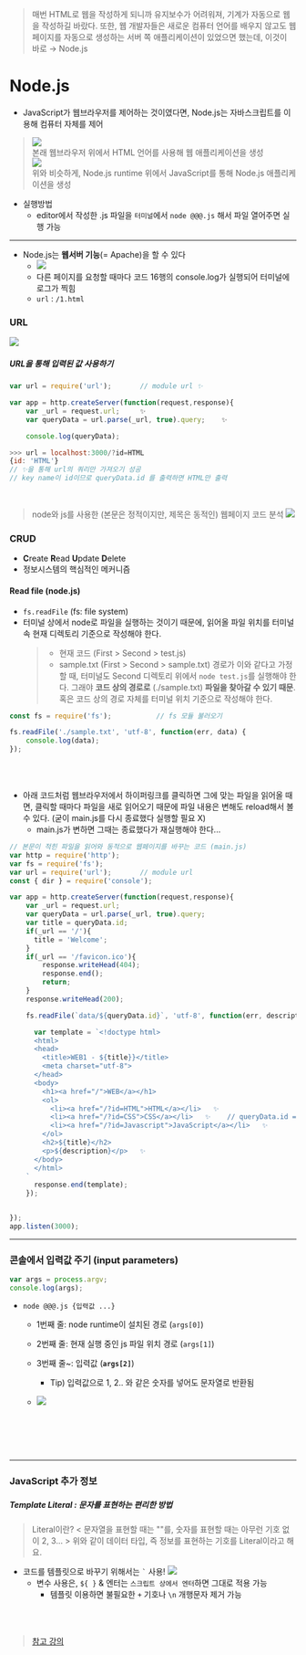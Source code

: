 > 매번 HTML로 웹을 작성하게 되니까 유지보수가 어려워져, 기계가 자동으로 웹을 작성하길 바랐다. 또한, 웹 개발자들은 새로운 컴퓨터 언어를 배우지 않고도 웹 페이지를 자동으로 생성하는 서버 쪽 애플리케이션이 있었으면 했는데, 이것이 바로 → Node.js


# Node.js
- JavaScript가 웹브라우저를 제어하는 것이였다면, Node.js는 자바스크립트를 이용해 컴퓨터 자체를 제어
> ![](.images/2023-07-29-13-52-27.png) <br>
> 본래 웹브라우저 위에서 HTML 언어를 사용해 웹 애플리케이션을 생성 <br>
> ![](.images/2023-07-29-13-53-19.png) <br>
> 위와 비슷하게, Node.js runtime 위에서 JavaScript를 통해 Node.js 애플리케이션을 생성 


- 실행방법
  - editor에서 작성한 .js 파일을 `터미널`에서 `node @@@.js` 해서 파일 열어주면 실행 가능

---

- Node.js는 **웹서버 기능**(= Apache)을 할 수 있다
  - ![](.images/2023-07-29-16-20-45.png)
  - 다른 페이지를 요청할 때마다 코드 16행의 console.log가 실행되어 터미널에 로그가 찍힘
  - `url` : `/1.html`


### URL
![](.images/2023-07-29-16-59-13.png)
##### URL을 통해 입력된 값 사용하기
```js
var url = require('url');       // module url ✨

var app = http.createServer(function(request,response){
    var _url = request.url;     ✨
    var queryData = url.parse(_url, true).query;    ✨

    console.log(queryData);

>>> url = localhost:3000/?id=HTML
{id: 'HTML'}
// ✨을 통해 url의 쿼리만 가져오기 성공
// key name이 id이므로 queryData.id 를 출력하면 HTML만 출력
```
<br>

> node와 js를 사용한 (본문은 정적이지만, 제목은 동적인) 웹페이지 코드 분석
> ![](./.images/node_code.jpg)

### CRUD 
- **C**reate **R**ead **U**pdate **D**elete
- 정보시스템의 핵심적인 메커니즘

#### Read file (node.js)
- `fs.readFile`  (fs: file system)
- 터미널 상에서 node로 파일을 실행하는 것이기 때문에, 읽어올 파일 위치를 터미널 속 현재 디렉토리 기준으로 작성해야 한다. 
  > - 현재 코드 (First > Second > test.js) 
  > - sample.txt (First > Second > sample.txt) 
  > 경로가 이와 같다고 가정할 때, 터미널도 Second 디렉토리 위에서 `node test.js`를 실행해야 한다. 그래야 **코드 상의 경로로** (./sample.txt) **파일을 찾아갈 수 있기 때문**. 혹은 코드 상의 경로 자체를 터미널 위치 기준으로 작성해야 한다.
```js
const fs = require('fs');           // fs 모듈 불러오기

fs.readFile('./sample.txt', 'utf-8', function(err, data) {
    console.log(data);
});
```
<br><br>

- 아래 코드처럼 웹브라우저에서 하이퍼링크를 클릭하면 그에 맞는 파일을 읽어올 때면, 클릭할 때마다 파일을 새로 읽어오기 때문에 파일 내용은 변해도 reload해서 볼 수 있다. (굳이 main.js를 다시 종료했다 실행할 필요 X)
  - main.js가 변하면 그때는 종료했다가 재실행해야 한다...
```js
// 본문이 적힌 파일을 읽어와 동적으로 웹페이지를 바꾸는 코드 (main.js)
var http = require('http');
var fs = require('fs');
var url = require('url');       // module url
const { dir } = require('console');

var app = http.createServer(function(request,response){
    var _url = request.url;
    var queryData = url.parse(_url, true).query;
    var title = queryData.id;
    if(_url == '/'){
      title = 'Welcome';
    } 
    if(_url == '/favicon.ico'){
        response.writeHead(404);
        response.end();
        return;
    }
    response.writeHead(200);

    fs.readFile(`data/${queryData.id}`, 'utf-8', function(err, description) {

      var template = `<!doctype html>
      <html>
      <head>
        <title>WEB1 - ${title}}</title>
        <meta charset="utf-8">
      </head>
      <body>
        <h1><a href="/">WEB</a></h1>
        <ol>
          <li><a href="/?id=HTML">HTML</a></li>   ✨
          <li><a href="/?id=CSS">CSS</a></li>   ✨    // queryData.id = CSS
          <li><a href="/?id=Javascript">JavaScript</a></li>   ✨
        </ol>
        <h2>${title}</h2>
        <p>${description}</p>   ✨
      </body>
      </html>
    `
      response.end(template);
    });


});
app.listen(3000);
```

---

### 콘솔에서 입력값 주기 (input parameters)
```js
var args = process.argv;
console.log(args);
```
- `node @@@.js {입력값 ...}`
  - 1번째 줄: node runtime이 설치된 경로 (`args[0]`)
  - 2번째 줄: 현재 실행 중인 js 파일 위치 경로 (`args[1]`)
  - 3번째 줄~: 입력값 (**`args[2]`**)
    - Tip) 입력값으로 1, 2.. 와 같은 숫자를 넣어도 문자열로 반환됨 

  - ![](.images/2023-07-30-00-58-14.png)



<br><br><br><br>

---

### JavaScript 추가 정보
##### Template Literal : 문자를 표현하는 편리한 방법
> Literal이란?
> < 문자열을 표현할 때는 ""를, 숫자를 표현할 때는 아무런 기호 없이 2, 3... >
> 위와 같이 데이터 타입, 즉 정보를 표현하는 기호를 Literal이라고 해요.
- 코드를 템플릿으로 바꾸기 위해서는 ``` ` ``` 사용!
![](.images/2023-07-29-16-49-56.png)
  - 변수 사용은, `${ }` & 엔터는 `스크립트 상에서 엔터`하면 그대로 적용 가능
    - 템플릿 이용하면 불필요한 `+` 기호나 `\n` 개행문자 제거 가능

<br><br>

> [참고 강의](https://www.youtube.com/watch?v=3RS_A87IAPA&list=PLuHgQVnccGMA9QQX5wqj6ThK7t2tsGxjm&index=1)
